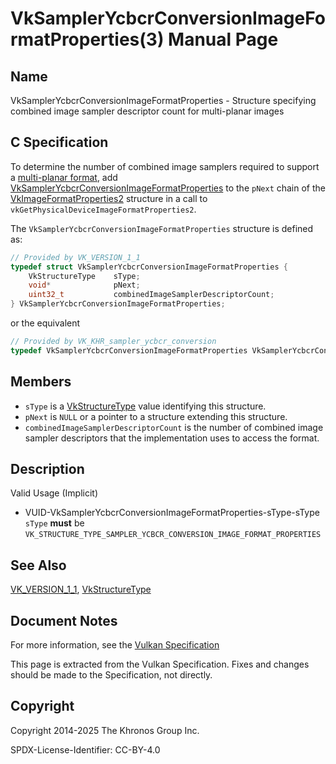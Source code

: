 # VkSamplerYcbcrConversionImageFormatProperties(3) Manual Page

## Name

VkSamplerYcbcrConversionImageFormatProperties - Structure specifying combined image sampler descriptor count for multi-planar images



## [](#_c_specification)C Specification

To determine the number of combined image samplers required to support a [multi-planar format](https://registry.khronos.org/vulkan/specs/latest/html/vkspec.html#formats-multiplanar), add [VkSamplerYcbcrConversionImageFormatProperties](https://registry.khronos.org/vulkan/specs/latest/man/html/VkSamplerYcbcrConversionImageFormatProperties.html) to the `pNext` chain of the [VkImageFormatProperties2](https://registry.khronos.org/vulkan/specs/latest/man/html/VkImageFormatProperties2.html) structure in a call to `vkGetPhysicalDeviceImageFormatProperties2`.

The `VkSamplerYcbcrConversionImageFormatProperties` structure is defined as:

```c++
// Provided by VK_VERSION_1_1
typedef struct VkSamplerYcbcrConversionImageFormatProperties {
    VkStructureType    sType;
    void*              pNext;
    uint32_t           combinedImageSamplerDescriptorCount;
} VkSamplerYcbcrConversionImageFormatProperties;
```

or the equivalent

```c++
// Provided by VK_KHR_sampler_ycbcr_conversion
typedef VkSamplerYcbcrConversionImageFormatProperties VkSamplerYcbcrConversionImageFormatPropertiesKHR;
```

## [](#_members)Members

- `sType` is a [VkStructureType](https://registry.khronos.org/vulkan/specs/latest/man/html/VkStructureType.html) value identifying this structure.
- `pNext` is `NULL` or a pointer to a structure extending this structure.
- `combinedImageSamplerDescriptorCount` is the number of combined image sampler descriptors that the implementation uses to access the format.

## [](#_description)Description

Valid Usage (Implicit)

- [](#VUID-VkSamplerYcbcrConversionImageFormatProperties-sType-sType)VUID-VkSamplerYcbcrConversionImageFormatProperties-sType-sType  
  `sType` **must** be `VK_STRUCTURE_TYPE_SAMPLER_YCBCR_CONVERSION_IMAGE_FORMAT_PROPERTIES`

## [](#_see_also)See Also

[VK\_VERSION\_1\_1](https://registry.khronos.org/vulkan/specs/latest/man/html/VK_VERSION_1_1.html), [VkStructureType](https://registry.khronos.org/vulkan/specs/latest/man/html/VkStructureType.html)

## [](#_document_notes)Document Notes

For more information, see the [Vulkan Specification](https://registry.khronos.org/vulkan/specs/latest/html/vkspec.html#VkSamplerYcbcrConversionImageFormatProperties)

This page is extracted from the Vulkan Specification. Fixes and changes should be made to the Specification, not directly.

## [](#_copyright)Copyright

Copyright 2014-2025 The Khronos Group Inc.

SPDX-License-Identifier: CC-BY-4.0